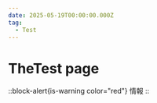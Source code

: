 ```yaml
---
date: 2025-05-19T00:00:00.000Z
tag:
  - Test
---
```


# TheTest page

::block-alert{is-warning color="red"}
情報
::
